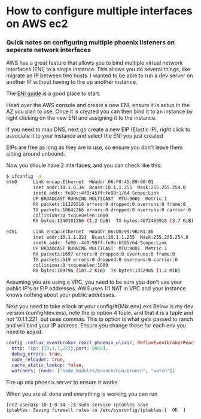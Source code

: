 # How to configure multiple interfaces on AWS ec2

### Quick notes on configuring multiple phoenix listeners on seperate network interfaces

AWS has a great feature that allows you to bind multiple virtual network interfaces (ENI) to a single instance.  This allows you do several things, like migrate an IP between two hosts.  I wanted to be able to run a dev server on another IP without having to fire up another instance.

The [ENI guide](http://docs.aws.amazon.com/AWSEC2/latest/UserGuide/using-eni.html) is a good place to start.

Head over the AWS console and create a new ENI, ensure it is setup in the AZ you plan to use.  Once it is created you can then bind it to an instance by right clicking on the new ENI and assigning it to the instance.  

If you need to map DNS, next go create a new EIP (Elastic IP), right click to associate it to your instance and select the ENI you just created

EIPs are free as long as they are in use, so ensure you don't leave them sitting around unbound.

Now you shoule have 2 interfaces, and you can check like this:


```sh
$ ifconfig -a
eth0      Link encap:Ethernet  HWaddr 06:F0:45:89:00:01
          inet addr:10.1.0.34  Bcast:10.1.1.255  Mask:255.255.254.0
          inet6 addr: fe80::4f0:45ff:fe89:1/64 Scope:Link
          UP BROADCAST RUNNING MULTICAST  MTU:9001  Metric:1
          RX packets:11229516 errors:0 dropped:0 overruns:0 frame:0
          TX packets:10642366 errors:0 dropped:0 overruns:0 carrier:0
          collisions:0 txqueuelen:1000
          RX bytes:1340181266 (1.2 GiB)  TX bytes:4072465916 (3.7 GiB)

eth1      Link encap:Ethernet  HWaddr 06:D0:99:9B:B1:85
          inet addr:10.1.1.221  Bcast:10.1.1.255  Mask:255.255.254.0
          inet6 addr: fe80::4d0:99ff:fe9b:b185/64 Scope:Link
          UP BROADCAST RUNNING MULTICAST  MTU:9001  Metric:1
          RX packets:1697 errors:0 dropped:0 overruns:0 frame:0
          TX packets:519 errors:0 dropped:0 overruns:0 carrier:0
          collisions:0 txqueuelen:1000
          RX bytes:109796 (107.2 KiB)  TX bytes:1332985 (1.2 MiB)
```

Assuming you are using a VPC, you need to be sure you don't use your public IP's or EIP addresses.  AWS uses 1:1 NAT in VPC and your instance knows nothing about your public addresses.  

Next you need to take a look at your config/#{Mix.env}.exs  Below is my dev version (config/dev.exs), note the ip option 4 tuple, and that it is a tuple and not 10.1.1.221, but uses commas.  This ip option is what gets passed to ranch and will bind your IP address.  Ensure you change these for each env you need to adjust.

```elixir
config :reflux_eventbroker_react_phoenix_elixir, RefluxEventbrokerReactPhoenixElixir.Endpoint,
  http: [ip: {10,1,1,221},port: 8080],
  debug_errors: true,
  code_reloader: true,
  cache_static_lookup: false,
  watchers: [node: ["node_modules/brunch/bin/brunch", "watch"]]
```

Fire up mix phoenix.server to ensure it works.

When you are all done and everything is working you can run 

```
[ec2-user@ip-10-1-0-34 ~]$ sudo service iptables save
iptables: Saving firewall rules to /etc/sysconfig/iptables:[  OK  ]

```
